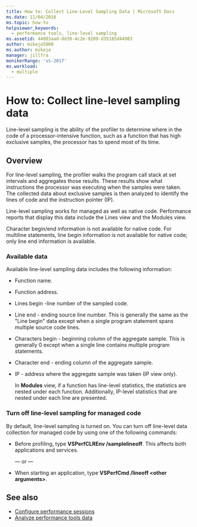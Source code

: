 ```yaml
---
title: How to: Collect Line-Level Sampling Data | Microsoft Docs
ms.date: 11/04/2016
ms.topic: how-to
helpviewer_keywords: 
  - performance tools, line-level sampling
ms.assetid: 44803aad-dd39-4c2e-9209-d35185d44983
author: mikejo5000
ms.author: mikejo
manager: jillfra
monikerRange: 'vs-2017'
ms.workload: 
  - multiple
---
```

# How to: Collect line-level sampling data
Line-level sampling is the ability of the profiler to determine where in the code of a processor-intensive function, such as a function that has high exclusive samples, the processor has to spend most of its time.

## Overview
 For line-level sampling, the profiler walks the program call stack at set intervals and aggregates those results. These results show what instructions the processor was executing when the samples were taken. The collected data about exclusive samples is then analyzed to identify the lines of code and the instruction pointer (IP).

 Line-level sampling works for managed as well as native code. Performance reports that display this data include the Lines view and the Modules view.

 Character begin/end information is not available for native code. For multiline statements, line begin information is not available for native code; only line end information is available.

### Available data
 Available line-level sampling data includes the following information:

- Function name.

- Function address.

- Lines begin -line number of the sampled code.

- Line end - ending source line number. This is generally the same as the "Line begin" data except when a single program statement spans multiple source code lines.

- Characters begin - beginning column of the aggregate sample. This is generally 0 except when a single line contains multiple program statements.

- Character end - ending column of the aggregate sample.

- IP - address where the aggregate sample was taken (IP view only).

  In **Modules** view, if a function has line-level statistics, the statistics are nested under each function. Additionally, IP-level statistics that are nested under each line are presented.

### Turn off line-level sampling for managed code
 By default, line-level sampling is turned on. You can turn off line-level data collection for managed code by using one of the following commands:

- Before profiling, type **VSPerfCLREnv /samplelineoff**. This affects both applications and services.

     — or —

- When starting an application, type **VSPerfCmd /lineoff \<other arguments>**.

## See also
- [Configure performance sessions](../profiling/configuring-performance-sessions.md)
- [Analyze performance tools data](../profiling/analyzing-performance-tools-data.md)
